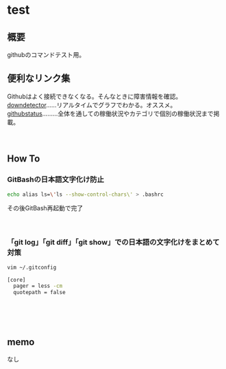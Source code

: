 # test


## 概要
githubのコマンドテスト用。


## 便利なリンク集
Githubはよく接続できなくなる。そんなときに障害情報を確認。
[downdetector](https://downdetector.jp/shougai/github/)……リアルタイムでグラフでわかる。オススメ。
[githubstatus](https://www.githubstatus.com/)………全体を通しての稼働状況やカテゴリで個別の稼働状況まで掲載。
<br><br><br>


## How To
### GitBashの日本語文字化け防止
```bash
echo alias ls=\'ls --show-control-chars\' > .bashrc
```
その後GitBash再起動で完了
<br><br><br>


### 「git log」「git diff」「git show」での日本語の文字化けをまとめて対策
```bash
vim ~/.gitconfig

[core]
  pager = less -cm
  quotepath = false
```
<br><br><br>



## memo
なし

